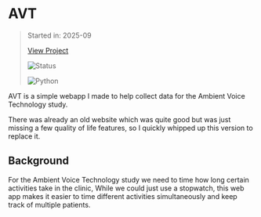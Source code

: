 # AVT

> Started in: 2025-09
>
> [View Project](https://avt.rokesharumugam.com)
>
> ![Status](https://img.shields.io/website?url=https%3A//avt.rokesharumugam.com&label=Status&up_message=Online&down_message=Offline)
>
> ![Python](https://img.shields.io/badge/Python-3776AB?logo=Python&logoColor=FFDE57)

AVT is a simple webapp I made to help collect data for the Ambient Voice Technology study.

There was already an old website which was quite good but was just missing a few quality of life features, so I quickly whipped up this version to replace it.


## Background

For the Ambient Voice Technology study we need to time how long certain activities take in the clinic, While we could just use a stopwatch, this web app makes it easier to time different activities simultaneously and keep track of multiple patients.
